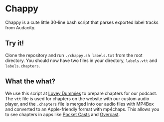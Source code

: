 # Chappy
Chappy is a cute little 30-line bash script that parses exported label tracks from Audacity.

## Try it!
Clone the repository and run `./chappy.sh labels.txt` from the root directory. You should now have two files in your directory, `labels.vtt` and `labels.chapters`.

## What the what?
We use this script at [Lovey Dummies][ld] to prepare chapters for our podcast. The `vtt` file is used for chapters on the 
website with our custom audio player, and the `.chapters` file is merged into our audio files with MP4Box and converted to 
an Apple-friendly format with mp4chaps. This allows you to see chapters in apps like [Pocket Casts][pc] and [Overcast][oc].

[ld]: http://loveydummies.com "A podcast about relationships"
[pc]: http://www.shiftyjelly.com/android/pocketcasts
[oc]: https://overcast.fm

